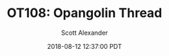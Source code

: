 ---
layout: podcast
title: "OT108: Opangolin Thread"
author: Scott Alexander
description: https://slatestarcodex.com/2018/08/12/ot108-opangolin-thread/
date: 2018-08-12 12:37:00 PDT
length: 285611
duration: 71
guid: ot108-opangolin-thread
---